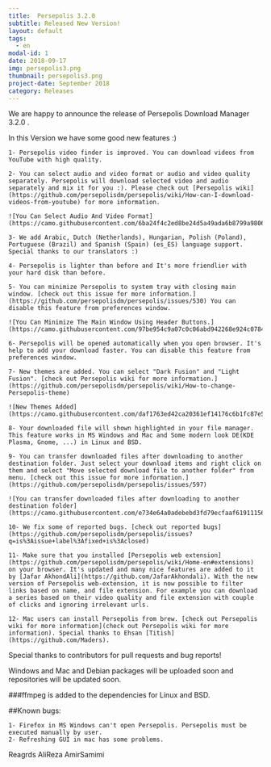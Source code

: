 ```yaml
---
title:  Persepolis 3.2.0
subtitle: Released New Version!
layout: default
tags:
  - en
modal-id: 1
date: 2018-09-17
img: persepolis3.png
thumbnail: persepolis3.png
project-date: September 2018
category: Releases
---
```


We are happy to announce the release of Persepolis Download Manager 3.2.0 .

In this Version we have some good new features :)

    1- Persepolis video finder is improved. You can download videos from YouTube with high quality.

    2- You can select audio and video format or audio and video quality separately. Persepolis will download selected video and audio separately and mix it for you :). Please check out [Persepolis wiki](https://github.com/persepolisdm/persepolis/wiki/How-can-I-download-videos-from-youtube) for more information.

    ![You Can Select Audio And Video Format](https://camo.githubusercontent.com/6ba24f4c2ed8be24d5a49ada6b8799a980633ff9/68747470733a2f2f7065727365706f6c6973646d2e6769746875622e696f2f696d672f73637265656e2f796f75747562652e676966)

    3- We add Arabic, Dutch (Netherlands), Hungarian, Polish (Poland), Portuguese (Brazil) and Spanish (Spain) (es_ES) language support. Special thanks to our translators :)

    4- Persepolis is lighter than before and It's more friendlier with your hard disk than before.

    5- You can minimize Persepolis to system tray with closing main window. [check out this issue for more information.](https://github.com/persepolisdm/persepolis/issues/530) You can disable this feature from preferences window.

    ![You Can Minimize The Main Window Using Header Buttons.](https://camo.githubusercontent.com/97be954c9a07c0c06abd942268e924c078488f97/68747470733a2f2f7065727365706f6c6973646d2e6769746875622e696f2f696d672f73637265656e2f747261792e676966)

    6- Persepolis will be opened automatically when you open browser. It's help to add your download faster. You can disable this feature from preferences window.

    7- New themes are added. You can select "Dark Fusion" and "Light Fusion". [check out Persepolis wiki for more information.](https://github.com/persepolisdm/persepolis/wiki/How-to-change-Persepolis-theme)

    ![New Themes Added](https://camo.githubusercontent.com/daf1763ed42ca20361ef14176c6b1fc87e5fb7f6/68747470733a2f2f7065727365706f6c6973646d2e6769746875622e696f2f696d672f73637265656e2f77696e646f77732e706e67)

    8- Your downloaded file will shown highlighted in your file manager. This feature works in MS Windows and Mac and Some modern look DE(KDE Plasma, Gnome, ...) in Linux and BSD.

    9- You can transfer downloaded files after downloading to another destination folder. Just select your download items and right click on them and select "Move selected download file to another folder" from menu. [check out this issue for more information.](https://github.com/persepolisdm/persepolis/issues/597)

    ![You can transfer downloaded files after downloading to another destination folder](https://camo.githubusercontent.com/e734e64a0adebebd3fd79ecfaaf61911156c65e1/68747470733a2f2f7065727365706f6c6973646d2e6769746875622e696f2f696d672f73637265656e2f6d6f76655f746f5f616e6f746865725f666f6c6465722e6a7067)

    10- We fix some of reported bugs. [check out reported bugs](https://github.com/persepolisdm/persepolis/issues?q=is%3Aissue+label%3Afixed+is%3Aclosed)

    11- Make sure that you installed [Persepolis web extension](https://github.com/persepolisdm/persepolis/wiki/Home-en#extensions) on your browser. It's updated and many nice features are added to it by [Jafar AkhondAli](https://github.com/JafarAkhondali). With the new version of Persepolis web-extension, it is now possible to filter links based on name, and file extension. For example you can download a series based on their video quality and file extension with couple of clicks and ignoring irrelevant urls.

    12- Mac users can install Persepolis from brew. [check out Persepolis wiki for more information](check out Persepolis wiki for more information). Special thanks to Ehsan [Titish](https://github.com/Maders).

Special thanks to contributors for pull requests and bug reports!

Windows and Mac and Debian packages will be uploaded soon and repositories will be updated soon.

###ffmpeg is added to the dependencies for Linux and BSD.

##Known bugs:
    
    1- Firefox in MS Windows can't open Persepolis. Persepolis must be executed manually by user.
    2- Refreshing GUI in mac has some problems.

Reagrds
AliReza AmirSamimi


